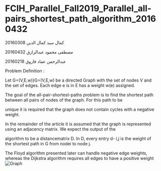 # FCIH_Parallel_Fall2019_Parallel_all-pairs_shortest_path_algorithm_20160432

 كمال سيد كمال الدين 20160308

مصطفى محمود عبدالرازق 20160432

عبدالرحمن عماد فاروق 20160218


Problem Definition : 


Let G=(V,E,w)}G=(V,E,w) be a directed Graph with the set of nodes V and the set of edges. Each edge e is in E has a weight w(e) assigned.

The goal of the all-pair-shortest-paths problem is to find the shortest path between all pairs of nodes of the graph. For this path to be 

unique it is required that the graph does not contain cycles with a negative weight.


In the remainder of the article it is assumed that the graph is represented using an adjacency matrix. We expect the output of the 

algorithm to be a distancematrix D. In D, every entry  d- i,j is the weight of the shortest path in G from nodei to node j.

The Floyd algorithm presented later can handle negative edge weights, whereas the Dijkstra algorithm requires all edges to have a positive weight
![Graph](https://upload.wikimedia.org/wikipedia/commons/thumb/b/be/Apsp_dijkstra_graph.png/220px-Apsp_dijkstra_graph.png)
